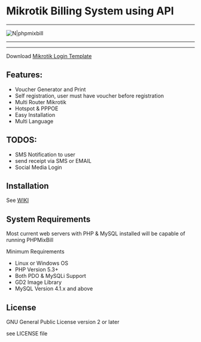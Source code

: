 # Mikrotik Billing System using API
----

![N|phpmixbill](https://camo.githubusercontent.com/330979044920d83d8acc206735545bb6050719f6/687474703a2f2f342e62702e626c6f6773706f742e636f6d2f2d334f574c354f49377071552f566a6f635544647a4d44492f41414141414141414169412f735f584a4e305f6d446c6b2f733634302f53637265656e73686f745f382e706e67)

----

---- 

Download [Mikrotik Login Template](https://github.com/ibnux/phpmixbill-mikrotik-login-template)



Features:
----
- Voucher Generator and Print
- Self registration, user must have voucher before registration
- Multi Router Mikrotik
- Hotspot & PPPOE
- Easy Installation
- Multi Language

TODOS:
----

- SMS Notification to user
- send receipt via SMS or EMAIL
- Social Media Login

Installation
----
See [WIKI](https://github.com/ibnux/phpmixbill/wiki/Instalation)


System Requirements
----
Most current web servers with PHP & MySQL installed will be capable of running PHPMixBill

Minimum Requirements
- Linux or Windows OS
- PHP Version 5.3+
- Both PDO & MySQLi Support
- GD2 Image Library
- MySQL Version 4.1.x and above


License
----

GNU General Public License version 2 or later

see LICENSE file

